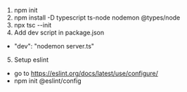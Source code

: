 1. npm init
2. npm install -D typescript ts-node nodemon @types/node
3. npx tsc --init
4. Add dev script in package.json
  - "dev": "nodemon server.ts"
5. Setup eslint
  - go to https://eslint.org/docs/latest/use/configure/
  - npm init @eslint/config

